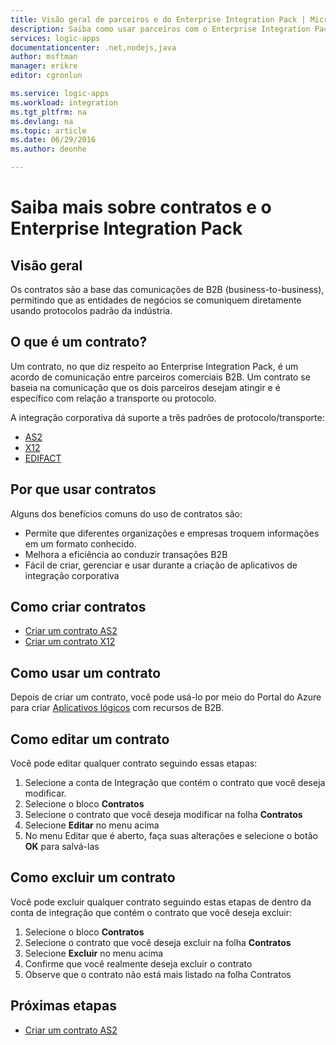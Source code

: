 ```yaml
---
title: Visão geral de parceiros e do Enterprise Integration Pack | Microsoft Docs
description: Saiba como usar parceiros com o Enterprise Integration Pack e aplicativos Lógicos
services: logic-apps
documentationcenter: .net,nodejs,java
author: msftman
manager: erikre
editor: cgronlun

ms.service: logic-apps
ms.workload: integration
ms.tgt_pltfrm: na
ms.devlang: na
ms.topic: article
ms.date: 06/29/2016
ms.author: deonhe

---
```

# Saiba mais sobre contratos e o Enterprise Integration Pack
## Visão geral
Os contratos são a base das comunicações de B2B (business-to-business), permitindo que as entidades de negócios se comuniquem diretamente usando protocolos padrão da indústria.

## O que é um contrato?
Um contrato, no que diz respeito ao Enterprise Integration Pack, é um acordo de comunicação entre parceiros comerciais B2B. Um contrato se baseia na comunicação que os dois parceiros desejam atingir e é específico com relação a transporte ou protocolo.

A integração corporativa dá suporte a três padrões de protocolo/transporte:

* [AS2](app-service-logic-enterprise-integration-as2.md)
* [X12](app-service-logic-enterprise-integration-x12.md)
* [EDIFACT](app-service-logic-enterprise-integration-edifact.md)

## Por que usar contratos
Alguns dos benefícios comuns do uso de contratos são:

* Permite que diferentes organizações e empresas troquem informações em um formato conhecido.
* Melhora a eficiência ao conduzir transações B2B
* Fácil de criar, gerenciar e usar durante a criação de aplicativos de integração corporativa

## Como criar contratos
* [Criar um contrato AS2](app-service-logic-enterprise-integration-as2.md)
* [Criar um contrato X12](app-service-logic-enterprise-integration-x12.md)

## Como usar um contrato
Depois de criar um contrato, você pode usá-lo por meio do Portal do Azure para criar [Aplicativos lógicos](app-service-logic-what-are-logic-apps.md "Saiba mais sobre os Aplicativos lógicos") com recursos de B2B.

## Como editar um contrato
Você pode editar qualquer contrato seguindo essas etapas:

1. Selecione a conta de Integração que contém o contrato que você deseja modificar.
2. Selecione o bloco **Contratos**
3. Selecione o contrato que você deseja modificar na folha **Contratos**
4. Selecione **Editar** no menu acima
5. No menu Editar que é aberto, faça suas alterações e selecione o botão **OK** para salvá-las

## Como excluir um contrato
Você pode excluir qualquer contrato seguindo estas etapas de dentro da conta de integração que contém o contrato que você deseja excluir:

1. Selecione o bloco **Contratos**
2. Selecione o contrato que você deseja excluir na folha **Contratos**
3. Selecione **Excluir** no menu acima
4. Confirme que você realmente deseja excluir o contrato
5. Observe que o contrato não está mais listado na folha Contratos

## Próximas etapas
* [Criar um contrato AS2](app-service-logic-enterprise-integration-as2.md)

<!---HONumber=AcomDC_0810_2016-->